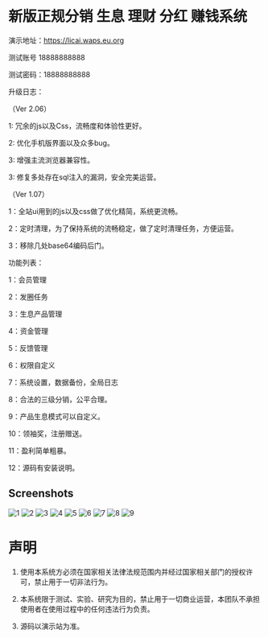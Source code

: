 # 新版正规分销 生息 理财 分红 赚钱系统


演示地址：https://licai.waps.eu.org

测试账号   18888888888

测试密码：18888888888


升级日志：

（Ver 2.06）

1: 冗余的js以及Css，流畅度和体验性更好。

2: 优化手机版界面以及众多bug。

3: 增强主流浏览器兼容性。

3: 修复多处存在sql注入的漏洞，安全完美运营。



（Ver 1.07）

1：全站ui用到的js以及css做了优化精简，系统更流畅。

2：定时清理，为了保持系统的流畅稳定，做了定时清理任务，方便运营。

3：移除几处base64编码后门。



功能列表：

1：会员管理

2：发圈任务

3：生息产品管理

4：资金管理

5：反馈管理

6：权限自定义

7：系统设置，数据备份，全局日志

8：合法的三级分销，公平合理。

9：产品生息模式可以自定义。

10：领袖奖，注册赠送。

11：盈利简单粗暴。

12：源码有安装说明。

## Screenshots
![1](imgs/01.jpg)
![2](imgs/02.jpg)
![3](imgs/03.jpg)
![4](imgs/04.jpg)
![5](imgs/05.jpg)
![6](imgs/06.jpg)
![7](imgs/07.jpg)
![8](imgs/08.jpg)
![9](imgs/09.jpg)


# 声明

1. 使用本系统方必须在国家相关法律法规范围内并经过国家相关部门的授权许可，禁止用于一切非法行为。

2. 本系统限于测试、实验、研究为目的，禁止用于一切商业运营，本团队不承担使用者在使用过程中的任何违法行为负责。

3. 源码以演示站为准。

